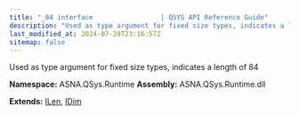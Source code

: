 ```yaml
---
title: "_84 interface                 | QSYS API Reference Guide"
description: "Used as type argument for fixed size types, indicates a length of 84  "
last_modified_at: 2024-07-29T23:16:57Z
sitemap: false
---
```


Used as type argument for fixed size types, indicates a length of 84 

**Namespace:** ASNA.QSys.Runtime
**Assembly:** ASNA.QSys.Runtime.dll

**Extends:** [ILen](/reference/runtime/qsys-runtime/i-len.html), [IDim](/reference/runtime/qsys-runtime/i-dim.html)
<br>
<br>
